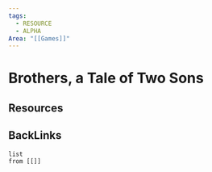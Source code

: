 ```yaml
---
tags:
  - RESOURCE
  - ALPHA
Area: "[[Games]]"
---
```


# Brothers, a Tale of Two Sons


## Resources


## BackLinks

```dataview
list
from [[]]
```

